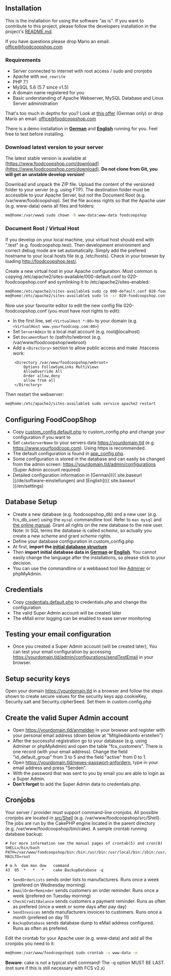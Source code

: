 ## Installation
This is the installation for using the software "as is". If you want to contribute to this project, please follow the developers installation in the project's [README.md]({{site.repo_url}}/blob/master/README.md).

If you have questions please drop Mario an email: office@foodcoopshop.com

### Requirements
* Server connected to internet with root access / sudo and cronjobs
* Apache with `mod_rewrite`
* PHP 7.1
* MySQL 5.6 (5.7 since v1.5)
* A domain name registered for you
* Basic understanding of Apache Webserver, MySQL Database and Linux Server administration

That's too much in depths for you? Look at [this offer](https://www.foodcoopshop.com/das-angebot/) (German only) or drop Mario an email: office@foodcoopshop.com

There is a demo installation in **[German](https://demo-de.foodcoopshop.com/)** and **[English](https://demo-en.foodcoopshop.com/)** running for you. Feel free to test before installing.

### Download latest version to your server
The latest stable version is available at [https://www.foodcoopshop.com/download](https://www.foodcoopshop.com/download). **Do not clone from Git, you will get an unstable develop version!**

Download and unpack the ZIP file. Upload the content of the versioned folder to your server (e.g. using FTP). The destination folder must be accessible to your Apache Server, but not the Document Root (e.g. /var/www/foodcoopshop).
Set the file access rights so that the Apache user (e.g. www-data) owns all files and folders:
```bash
me@home:/var/www$ sudo chown -R www-data:www-data foodcoopshop
```

### Document Root / Virtual Host
If you develop on your local machine, your virtual host should end with ".test" (e.g. foodcoopshop.test). Then development environment and correct debug mode are set automatically. Simply add the prefered hostname to your local hosts file (e.g. /etc/hosts). Check in your browser by loading http://foodcoopshop.test/.

Create a new virtual host in your Apache configuration. Most common is copying /etc/apache2/sites-available/000-default.conf to 020-foodcoopshop.conf and symlinking it to /etc/apache2/sites-enabled:

```bash
me@home:/etc/apache2/sites-available$ sudo cp 000-default.conf 020-foodcoopshop.conf
me@home:/etc/apache2/sites-available$ sudo ln -sr 020-foodcoopshop.conf ../sites-enabled
```

Now use your favourite editor to edit the new config file 020-foodcoopshop.conf (you must have root rights to edit):
* In the first line, set `<VirtualHost *:80>` to your domain (e.g. `<VirtualHost www.yourfoodcoop.com:80>`)
* Set `ServerAdmin` to a local mail account (e.g. root@localhost)
* Set `DocumentRoot` to /path/to/webroot (e.g. /var/www/foodcoopshop/webroot)
* Add a `<Directory>` section to allow public access and make .htaccess work:
```
    <Directory /var/www/foodcoopshop/webroot>
        Options FollowSymLinks MultiViews
        AllowOverride All
        Order allow,deny
        allow from all
    </Directory>
```

Then restart the webserver:
```bash
me@home:/etc/apache2/sites-available$ sudo service apache2 restart
```

## Configuring FoodCoopShop
* Copy [custom_config.default.php]({{site.repo_url}}/blob/master/config/custom_config.default.php) to custom_config.php and change your configuration if you want to
* Set `cakeServerName` to your servers data https://yourdomain.tld (e.g. https://www.yourfoodcoop.com). Using https is recommended.
* The default configuration is found in [app_config.php]({{site.repo_url}}/blob/master/config/app_config.php).
* Some configuration is stored in the database and can easily be changed from the admin screen: https://yourdomain.tld/admin/configurations (Super Admin account required)
* Detailed configuration information in [German]({{ site.baseurl }}/de/software-einstellungen) and [English]({{ site.baseurl }}/en/settings)

## Database Setup
* Create a new database (e.g. foodcoopshop_db) and a new user (e.g. fcs_db_user) using the `mysql` commandline tool. Refer to `man mysql` and [the online manual](https://dev.mysql.com/doc/refman/5.7/en/). Grant all rights on the new database to the new user. Note: In SQL terms the database is called _scheme_, so actually you create a new _scheme_ and grant _scheme_ rights.
* Define your database configuration in custom_config.php
* At first, **import the [initial database structure]({{site.repo_url}}/blob/master/config/sql/_installation/clean-db-structure.sql)**
* Then **import initial database data in [German]({{site.repo_url}}/blob/master/config/sql/_installation/clean-db-data-de_DE.sql) or [English]({{site.repo_url}}/blob/master/config/sql/_installation/clean-db-data-en_US.sql)**. You cannot easily change the language after the installations, so please stick to your decision.
* You can use the commandline or a webbased tool like [Adminer](https://www.adminer.org/) or phpMyAdmin.

## Credentials
* Copy [credentials.default.php]({{site.repo_url}}/blob/master/config/credentials.default.php) to credentials.php and change the configuration
* The valid Super Admin account will be created later
* The eMail error logging can be enabled to ease server monitoring

## Testing your email configuration
* Once you created a Super Admin account (will be created later), You can test your email configuration by accessing https://yourdomain.tld/admin/configurations/sendTestEmail in your browser.

## Setup security keys
Open your domain https://yourdomain.tld in a browser and follow the steps shown to create secure values for the security keys app.cookieKey, Security.salt and Security.cipherSeed. Set them in custom.config.php

## Create the valid Super Admin account
* Open https://yourdomain.tld/anmelden in your browser and register with your personal email address (down below at "Mitgliedskonto erstellen")
* After the successful registration go to your database (e.g. using Adminer or phpMyAdmin) and open the table "fcs_customers". There is one record (with your email address). Change the field "id_default_group" from 3 to 5 and  the field "active" from 0 to 1.
* Open https://yourdomain.tld/neues-passwort-anfordern, type in your email address and press "Senden".
* With the password that was sent to you by email you are able to login as a Super Admin.
* **Don't forget** to add the Super Admin data to credentials.php.

## Cronjobs
Your server / provider must support command-line cronjobs. All possible cronjobs are located in [src/Shell](../blob/master/src/Shell) (e.g. /var/www/foodcoopshop/src/Shell). The jobs are run by the CakePHP engine located in the parent directory (e.g. /var/www/foodcoopshop/bin/cake). A sample crontab running database backup:
```
# For more information see the manual pages of crontab(5) and cron(8)
SHELL=/bin/bash
PATH=/var/www/foodcoopshop/bin:/bin:/usr/bin:/usr/local/bin:/sbin:/usr/sbin:/usr/local/sbin
MAILTO=root

# m h  dom mon dow   command
43  05  *   *   *    cake BackupDatabase -q
```

* `SendOrderLists` sends order lists to manufacturers. Runs once a week (prefered on Wednesday morning)
* `EmailOrderReminder` sends customers an order reminder. Runs once a week (prefered on Tuesday morning)
* `CheckCreditBalance` sends customers a payment reminder. Runs as often as prefered (once a week or some days after pay day)
* `SendInvoices` sends manufacturers invoices to customers. Runs once a month (prefered on day 11)
* `BackupDatabase` sends database dump to eMail address configured. Runs as often as prefered.

Edit the crontab for your Apache user (e.g. www-data) and add all the cronjobs you need to it:
```bash
me@home:/var/www/foodcoopshop$ sudo crontab -u www-data -e
```

**Beware**: cake is not a typical shell command! The -q option MUST BE LAST. (not sure if this is still necessary with FCS v2.x)
